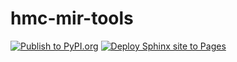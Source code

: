 # hmc-mir-tools

[![Publish to PyPI.org](https://github.com/HMC-MIR/hmc-mir-tools/actions/workflows/publish.yml/badge.svg)](https://github.com/HMC-MIR/hmc-mir-tools/actions/workflows/publish.yml) [![Deploy Sphinx site to Pages](https://github.com/HMC-MIR/hmc-mir-tools/actions/workflows/docs.yml/badge.svg)](https://github.com/HMC-MIR/hmc-mir-tools/actions/workflows/docs.yml)
